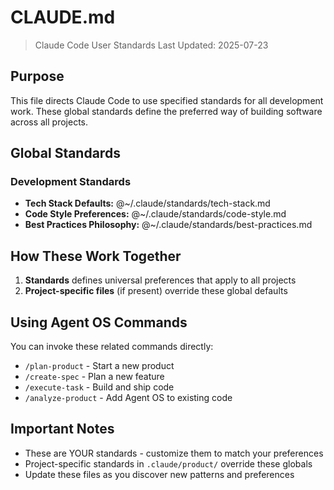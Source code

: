 # CLAUDE.md

> Claude Code User Standards
> Last Updated: 2025-07-23

## Purpose

This file directs Claude Code to use specified standards for all development work. These global standards define the preferred way of building software across all projects.

## Global Standards

### Development Standards
- **Tech Stack Defaults:** @~/.claude/standards/tech-stack.md
- **Code Style Preferences:** @~/.claude/standards/code-style.md
- **Best Practices Philosophy:** @~/.claude/standards/best-practices.md

## How These Work Together

1. **Standards** defines universal preferences that apply to all projects
3. **Project-specific files** (if present) override these global defaults

## Using Agent OS Commands

You can invoke these related commands directly:
- `/plan-product` - Start a new product
- `/create-spec` - Plan a new feature
- `/execute-task` - Build and ship code
- `/analyze-product` - Add Agent OS to existing code

## Important Notes

- These are YOUR standards - customize them to match your preferences
- Project-specific standards in `.claude/product/` override these globals
- Update these files as you discover new patterns and preferences
